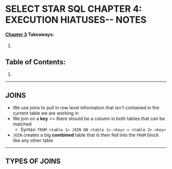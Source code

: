 # SELECT STAR SQL CHAPTER 4: EXECUTION HIATUSES-- NOTES
#### [Chapter 3](https://selectstarsql.com/hiatuses.html) Takeaways:
   1. 

## Table of Contents:
1. 
---

## JOINS
- We use joins to pull in row level information that isn't contained in the current table we are working in
- We join on a **key** >> there should be a column in both tables that can be matched
  - Syntax: `FROM <table 1> JOIN ON <table 1>.<key> = <table 2>.<key>`
- `JOIN` creates a big **combined** table that is then fed into the `FROM` block like any other table
---

## TYPES OF JOINS
